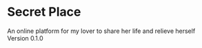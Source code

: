 # Secret Place
An online platform for my lover to share her life and relieve herself \
Version 0.1.0
